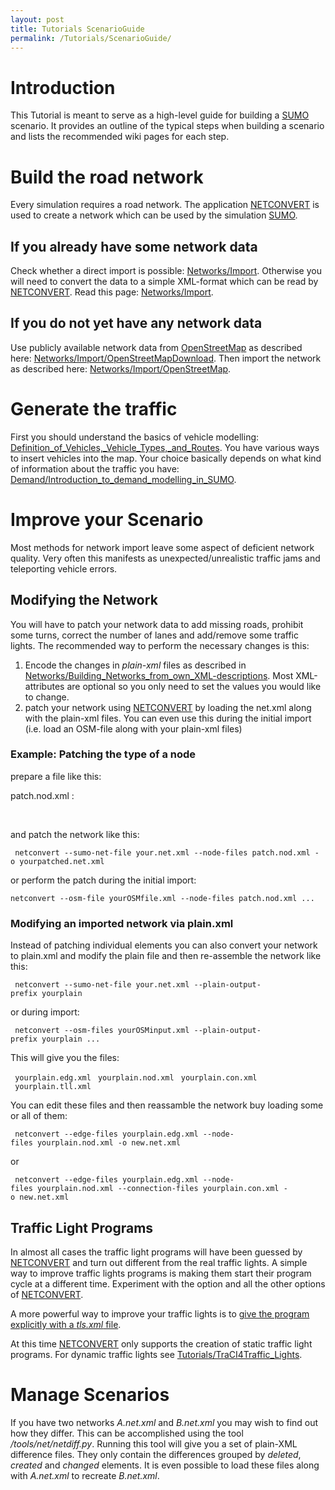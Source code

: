 ```yaml
---
layout: post
title: Tutorials ScenarioGuide
permalink: /Tutorials/ScenarioGuide/
---
```


Introduction
============

This Tutorial is meant to serve as a high-level guide for building a [SUMO](/SUMO "wikilink") scenario. It provides an outline of the typical steps when building a scenario and lists the recommended wiki pages for each step.

Build the road network
======================

Every simulation requires a road network. The application [NETCONVERT](/NETCONVERT "wikilink") is used to create a network which can be used by the simulation [SUMO](/SUMO "wikilink").

If you already have some network data
-------------------------------------

Check whether a direct import is possible: [Networks/Import](/Networks/Import "wikilink"). Otherwise you will need to convert the data to a simple XML-format which can be read by [NETCONVERT](/NETCONVERT "wikilink"). Read this page: [Networks/Import](/Networks/Import "wikilink").

If you do not yet have any network data
---------------------------------------

Use publicly available network data from [OpenStreetMap](http://www.openstreetmap.org/) as described here: [Networks/Import/OpenStreetMapDownload](/Networks/Import/OpenStreetMapDownload "wikilink"). Then import the network as described here: [Networks/Import/OpenStreetMap](/Networks/Import/OpenStreetMap "wikilink").

Generate the traffic
====================

First you should understand the basics of vehicle modelling: [Definition_of_Vehicles,_Vehicle_Types,_and_Routes](/Definition_of_Vehicles,_Vehicle_Types,_and_Routes "wikilink"). You have various ways to insert vehicles into the map. Your choice basically depends on what kind of information about the traffic you have: [Demand/Introduction_to_demand_modelling_in_SUMO](/Demand/Introduction_to_demand_modelling_in_SUMO "wikilink").

Improve your Scenario
=====================

Most methods for network import leave some aspect of deficient network quality. Very often this manifests as unexpected/unrealistic traffic jams and teleporting vehicle errors.

Modifying the Network
---------------------

You will have to patch your network data to add missing roads, prohibit some turns, correct the number of lanes and add/remove some traffic lights. The recommended way to perform the necessary changes is this:

1.  Encode the changes in *plain-xml* files as described in [Networks/Building_Networks_from_own_XML-descriptions](/Networks/Building_Networks_from_own_XML-descriptions "wikilink"). Most XML-attributes are optional so you only need to set the values you would like to change.
2.  patch your network using [NETCONVERT](/NETCONVERT "wikilink") by loading the net.xml along with the plain-xml files. You can even use this during the initial import (i.e. load an OSM-file along with your plain-xml files)

### Example: Patching the type of a node

prepare a file like this:

patch.nod.xml :

` `<nodes>
`    `<node id="id_of_the_node_you_want_to_modify" type="right_before_left"/>
` `<nodes>

and patch the network like this:

` netconvert --sumo-net-file your.net.xml --node-files patch.nod.xml -o yourpatched.net.xml`

or perform the patch during the initial import:

`netconvert --osm-file yourOSMfile.xml --node-files patch.nod.xml ...`<other options>

### Modifying an imported network via plain.xml

Instead of patching individual elements you can also convert your network to plain.xml and modify the plain file and then re-assemble the network like this:

` netconvert --sumo-net-file your.net.xml --plain-output-prefix yourplain`

or during import:

` netconvert --osm-files yourOSMinput.xml --plain-output-prefix yourplain ... `<your other options>

This will give you the files:

` yourplain.edg.xml`
` yourplain.nod.xml`
` yourplain.con.xml`
` yourplain.tll.xml`

You can edit these files and then reassamble the network buy loading some or all of them:

` netconvert --edge-files yourplain.edg.xml --node-files yourplain.nod.xml -o new.net.xml`

or

` netconvert --edge-files yourplain.edg.xml --node-files yourplain.nod.xml --connection-files yourplain.con.xml -o new.net.xml`

Traffic Light Programs
----------------------

In almost all cases the traffic light programs will have been guessed by [NETCONVERT](/NETCONVERT "wikilink") and turn out different from the real traffic lights. A simple way to improve traffic lights programs is making them start their program cycle at a different time. Experiment with the option and all the other options of [NETCONVERT](/NETCONVERT "wikilink").

A more powerful way to improve your traffic lights is to [give the program explicitly with a *tls.xml* file](/Networks/Building_Networks_from_own_XML-descriptions#Traffic_Light_Program_Definition "wikilink").

At this time [NETCONVERT](/NETCONVERT "wikilink") only supports the creation of static traffic light programs. For dynamic traffic lights see [Tutorials/TraCI4Traffic_Lights](/Tutorials/TraCI4Traffic_Lights "wikilink").

Manage Scenarios
================

If you have two networks *A.net.xml* and *B.net.xml* you may wish to find out how they differ. This can be accomplished using the tool */tools/net/netdiff.py*. Running this tool will give you a set of plain-XML difference files. They only contain the differences grouped by *deleted*, *created* and *changed* elements. It is even possible to load these files along with *A.net.xml* to recreate *B.net.xml*.